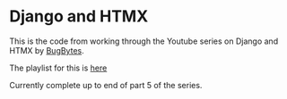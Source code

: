# Django and HTMX

This is the code from working through the Youtube series on Django and HTMX by [BugBytes](https://www.youtube.com/@BugBytes3923).

The playlist for this is [here](https://www.youtube.com/playlist?list=PL-2EBeDYMIbSP9TBPMsiMcRdLWeRzz1Gu)

Currently complete up to end of part 5 of the series.
